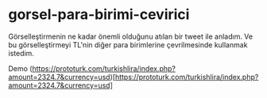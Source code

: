 # gorsel-para-birimi-cevirici
 
Görselleştirmenin ne kadar önemli olduğunu atılan bir tweet ile anladım. Ve bu görselleştirmeyi TL'nin diğer para birimlerine çevrilmesinde kullanmak istedim.

Demo
(https://prototurk.com/turkishlira/index.php?amount=2324.7&currency=usd)[https://prototurk.com/turkishlira/index.php?amount=2324.7&currency=usd]